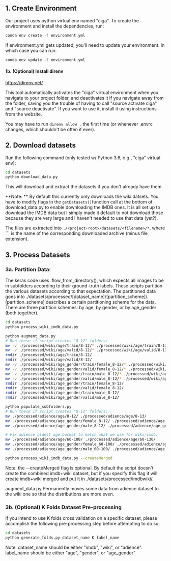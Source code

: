 ## 1. Create Environment 

Our project uses python virtual env named "ciga". To create the environment and install the dependencies, run: 

```bash
conda env create -f environment.yml
```

If environment.yml gets updated, you'll need to update your environment. In which case you can run: 

```bash
conda env update -f environment.yml
```

#### 1b. (Optional) Install direnv

https://direnv.net/

This tool automatically activates the "ciga" virtual environment when you navigate to your project folder, and deactivates it if you navigate away from the folder, saving you the trouble of having to call "source activate ciga" and "source deactivate". If you want to use it, install it using instructions from the website.

You may have to run `direnv allow .` the first time (or whenever .envrc changes, which shouldn't be often if ever). 

## 2. Download datasets
Run the following command (only tested w/ Python 3.6, e.g., "ciga" virtual env): 

```bash
cd datasets
python download_data.py
```

This will download and extract the datasets if you don't already have them. 

**Note: ** By default this currently only downloads the wiki datsets. You have to modify flags in the `getDatasets()`function call at the bottom of download_data.py to enable downloading the IMDB ones. It is all set up to download the IMDB data but I simply made it default to not download those because they are very large and I haven't needed to use that data (yet?). 

The files are extracted into `./<project-root>/datasets/<filename>/*`, where ``<filename>` is the name of the corresponding downloaded archive (minus file extension). 


## 3. Process Datasets

### 3a. Partition Data:

The keras code uses .flow_from_directory(), which expects all images to be in subfolders according to their ground-truth labels. These scripts partition the various datasets according to that expectation. The partitioned data goes into ./datasets/processed/[dataset\_name]/[partition\_scheme]/. [partition\_scheme] describes a certain partitioning scheme for the data. There are three partition schemes: by age, by gender, or by age_gender (both together).

```bash
cd datasets
python process_wiki_imdb_data.py 

python augment_data.py
# Run these if script creates "8-12" folders: 
mv -v ./processed/wiki/age/train/8-12/* ./processed/wiki/age/train/8-13/
mv -v ./processed/wiki/age/valid/8-12/* ./processed/wiki/age/valid/8-13/
rmdir ./processed/wiki/age/train/8-12/
rmdir ./processed/wiki/age/valid/8-12/
mv -v ./processed/wiki/age_gender/train/female_8-12/* ./processed/wiki/age_gender/train/female_8-13/
mv -v ./processed/wiki/age_gender/valid/female_8-12/* ./processed/wiki/age_gender/valid/female_8-13/
mv -v ./processed/wiki/age_gender/train/male_8-12/* ./processed/wiki/age_gender/train/male_8-13/
mv -v ./processed/wiki/age_gender/valid/male_8-12/* ./processed/wiki/age_gender/valid/male_8-13/
rmdir ./processed/wiki/age_gender/train/female_8-12/
rmdir ./processed/wiki/age_gender/valid/female_8-12/
rmdir ./processed/wiki/age_gender/train/male_8-12/
rmdir ./processed/wiki/age_gender/valid/male_8-12/

python populate_subfolders.py
# Run these if script creates "8-12" folders: 
mv ./processed/adience/age/8-12/ ./processed/adience/age/8-13/
mv ./processed/adience/age_gender/female_8-12/ ./processed/adience/age_gender/female_8-13/
mv ./processed/adience/age_gender/male_8-12/ ./processed/adience/age_gender/male_8-13/

# Fix adience oldest age bucket to match what we use for wiki/imdb: 
mv ./processed/adience/age/60-100/ ./processed/adience/age/60-130/
mv ./processed/adience/age_gender/female_60-100/ ./processed/adience/age_gender/female_60-130/
mv ./processed/adience/age_gender/male_60-100/ ./processed/adience/age_gender/male_60-130/

python process_wiki_imdb_data.py --createMerged
```
Note: the --createMerged flag is optional. By default the script doesn't create the combined imdb+wiki dataset, but if you specify this flag it will create imdb+wiki merged and put it in ./datasets/processed/imdbwiki/. 

augment_data.py Permanently moves some data from adience dataset to the wiki one so that the distributions are more even. 



### 3b. (Optional) K Folds Dataset Pre-processing

If you intend to use K folds cross validation on a specific dataset, please accomplish the following pre-processing step before attempting to do so:

```bash
cd datasets
python generate_folds.py dataset_name K label_name
```

Note: dataset_name should be either "imdb", "wiki", or "adience".
      label_name should be either "age", "gender", or "age_gender"
